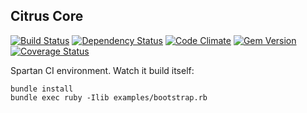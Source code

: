 ## Citrus Core

[![Build Status](https://secure.travis-ci.org/pawelpacana/citrus-core.png)](http://travis-ci.org/pawelpacana/citrus-core) [![Dependency Status](https://gemnasium.com/pawelpacana/citrus-core.png)](https://gemnasium.com/pawelpacana/citrus-core) [![Code Climate](https://codeclimate.com/github/pawelpacana/citrus-core.png)](https://codeclimate.com/github/drugpl/bbq) [![Gem Version](https://badge.fury.io/rb/citrus-core.png)](http://badge.fury.io/rb/citrus-core) [![Coverage Status](https://coveralls.io/repos/pawelpacana/citrus-core/badge.png)](https://coveralls.io/r/pawelpacana/citrus-core)

Spartan CI environment. Watch it build itself:

    bundle install
    bundle exec ruby -Ilib examples/bootstrap.rb


